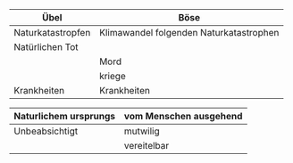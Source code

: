 
| Übel              | Böse                                    |
| ----------------- | --------------------------------------- |
| Naturkatastropfen | Klimawandel folgenden Naturkatastrophen |
| Natürlichen Tot   |                                         |
|                   | Mord                                    |
|                   | kriege                                  |
| Krankheiten       | Krankheiten                             |

	

| Naturlichem ursprungs | vom Menschen ausgehend |
| --------------------- | ---------------------- |
| Unbeabsichtigt        | mutwilig               |
|                       | vereitelbar            |